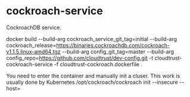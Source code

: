 # cockroach-service
CockroachDB service.


docker build --build-arg cockroach_service_git_tag=initial --build-arg cockroach_release=https://binaries.cockroachdb.com/cockroach-v1.1.5.linux-amd64.tgz --build-arg config_git_tag=master --build-arg config_repo=https://github.com/cloudtrust/dev-config.git -t cloudtrust-cockroach-service -f cloudtrust-cockroach.dockerfile .

You need to enter the container and manually init a cluser. This work is usually done by Kubernetes
/opt/cockroach/cockroach init --insecure --host=<host>
